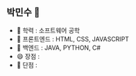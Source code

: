 ## 박민수 👋

- 🔭 학력 : 소프트웨어 공학
- 🌱 프론트엔드 : HTML, CSS, JAVASCRIPT
- 👯 백엔드 : JAVA, PYTHON, C#
- 😄 장점 : 
- 🤔 단점 : 

<!--
**minsu2606/minsu2606** is a ✨ _special_ ✨ repository because its `README.md` (this file) appears on your GitHub profile.
- 🔭 학력 : 소프트웨어 공학
- 🌱 사용 언어 
    -프론트엔드 : HTML, CSS, JAVASCRIPT
    -백엔드 : JAVA, PYTHON, C#
- 👯 장점 : 
- 🤔 단점 : 
- 💬 Ask me about ...
- 📫 How to reach me: ...
- 😄 Pronouns: ...
- ⚡ Fun fact: ...
-->
